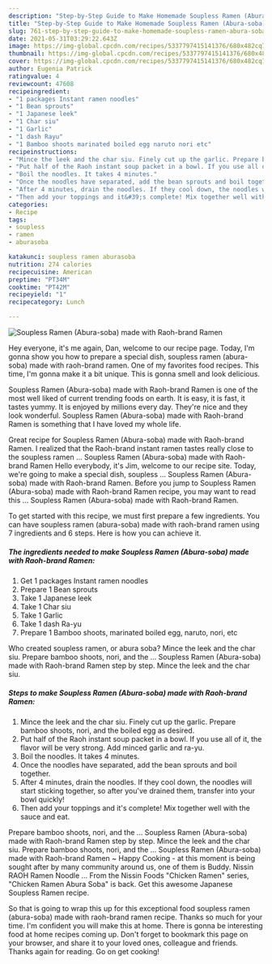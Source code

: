 ```yaml
---
description: "Step-by-Step Guide to Make Homemade Soupless Ramen (Abura-soba) made with Raoh-brand Ramen"
title: "Step-by-Step Guide to Make Homemade Soupless Ramen (Abura-soba) made with Raoh-brand Ramen"
slug: 761-step-by-step-guide-to-make-homemade-soupless-ramen-abura-soba-made-with-raoh-brand-ramen
date: 2021-05-31T03:29:22.643Z
image: https://img-global.cpcdn.com/recipes/5337797415141376/680x482cq70/soupless-ramen-abura-soba-made-with-raoh-brand-ramen-recipe-main-photo.jpg
thumbnail: https://img-global.cpcdn.com/recipes/5337797415141376/680x482cq70/soupless-ramen-abura-soba-made-with-raoh-brand-ramen-recipe-main-photo.jpg
cover: https://img-global.cpcdn.com/recipes/5337797415141376/680x482cq70/soupless-ramen-abura-soba-made-with-raoh-brand-ramen-recipe-main-photo.jpg
author: Eugenia Patrick
ratingvalue: 4
reviewcount: 47608
recipeingredient:
- "1 packages Instant ramen noodles"
- "1 Bean sprouts"
- "1 Japanese leek"
- "1 Char siu"
- "1 Garlic"
- "1 dash Rayu"
- "1 Bamboo shoots marinated boiled egg naruto nori etc"
recipeinstructions:
- "Mince the leek and the char siu. Finely cut up the garlic. Prepare bamboo shoots, nori, and the boiled egg as desired."
- "Put half of the Raoh instant soup packet in a bowl. If you use all of it, the flavor will be very strong. Add minced garlic and ra-yu."
- "Boil the noodles. It takes 4 minutes."
- "Once the noodles have separated, add the bean sprouts and boil together."
- "After 4 minutes, drain the noodles. If they cool down, the noodles will start sticking together, so after you&#39;ve drained them, transfer into your bowl quickly!"
- "Then add your toppings and it&#39;s complete! Mix together well with the sauce and eat."
categories:
- Recipe
tags:
- soupless
- ramen
- aburasoba

katakunci: soupless ramen aburasoba 
nutrition: 274 calories
recipecuisine: American
preptime: "PT34M"
cooktime: "PT42M"
recipeyield: "1"
recipecategory: Lunch

---
```



![Soupless Ramen (Abura-soba) made with Raoh-brand Ramen](https://img-global.cpcdn.com/recipes/5337797415141376/680x482cq70/soupless-ramen-abura-soba-made-with-raoh-brand-ramen-recipe-main-photo.jpg)

Hey everyone, it's me again, Dan, welcome to our recipe page. Today, I'm gonna show you how to prepare a special dish, soupless ramen (abura-soba) made with raoh-brand ramen. One of my favorites food recipes. This time, I'm gonna make it a bit unique. This is gonna smell and look delicious.

Soupless Ramen (Abura-soba) made with Raoh-brand Ramen is one of the most well liked of current trending foods on earth. It is easy, it is fast, it tastes yummy. It is enjoyed by millions every day. They're nice and they look wonderful. Soupless Ramen (Abura-soba) made with Raoh-brand Ramen is something that I have loved my whole life.

Great recipe for Soupless Ramen (Abura-soba) made with Raoh-brand Ramen. I realized that the Raoh-brand instant ramen tastes really close to the soupless ramen … Soupless Ramen (Abura-soba) made with Raoh-brand Ramen Hello everybody, it&#39;s Jim, welcome to our recipe site. Today, we&#39;re going to make a special dish, soupless … Soupless Ramen (Abura-soba) made with Raoh-brand Ramen. Before you jump to Soupless Ramen (Abura-soba) made with Raoh-brand Ramen recipe, you may want to read this … Soupless Ramen (Abura-soba) made with Raoh-brand Ramen.


To get started with this recipe, we must first prepare a few ingredients. You can have soupless ramen (abura-soba) made with raoh-brand ramen using 7 ingredients and 6 steps. Here is how you can achieve it.

<!--inarticleads1-->

##### The ingredients needed to make Soupless Ramen (Abura-soba) made with Raoh-brand Ramen:

1. Get 1 packages Instant ramen noodles
1. Prepare 1 Bean sprouts
1. Take 1 Japanese leek
1. Take 1 Char siu
1. Take 1 Garlic
1. Take 1 dash Ra-yu
1. Prepare 1 Bamboo shoots, marinated boiled egg, naruto, nori, etc


Who created soupless ramen, or abura soba? Mince the leek and the char siu. Prepare bamboo shoots, nori, and the … Soupless Ramen (Abura-soba) made with Raoh-brand Ramen step by step. Mince the leek and the char siu. 

<!--inarticleads2-->

##### Steps to make Soupless Ramen (Abura-soba) made with Raoh-brand Ramen:

1. Mince the leek and the char siu. Finely cut up the garlic. Prepare bamboo shoots, nori, and the boiled egg as desired.
1. Put half of the Raoh instant soup packet in a bowl. If you use all of it, the flavor will be very strong. Add minced garlic and ra-yu.
1. Boil the noodles. It takes 4 minutes.
1. Once the noodles have separated, add the bean sprouts and boil together.
1. After 4 minutes, drain the noodles. If they cool down, the noodles will start sticking together, so after you&#39;ve drained them, transfer into your bowl quickly!
1. Then add your toppings and it&#39;s complete! Mix together well with the sauce and eat.


Prepare bamboo shoots, nori, and the … Soupless Ramen (Abura-soba) made with Raoh-brand Ramen step by step. Mince the leek and the char siu. Prepare bamboo shoots, nori, and the … Soupless Ramen (Abura-soba) made with Raoh-brand Ramen ~ Happy Cooking - at this moment is being sought after by many community around us, one of them is Buddy. Nissin RAOH Ramen Noodle … From the Nissin Foods &#34;Chicken Ramen&#34; series, &#34;Chicken Ramen Abura Soba&#34; is back. Get this awesome Japanese Soupless Ramen recipe. 

So that is going to wrap this up for this exceptional food soupless ramen (abura-soba) made with raoh-brand ramen recipe. Thanks so much for your time. I'm confident you will make this at home. There is gonna be interesting food at home recipes coming up. Don't forget to bookmark this page on your browser, and share it to your loved ones, colleague and friends. Thanks again for reading. Go on get cooking!
